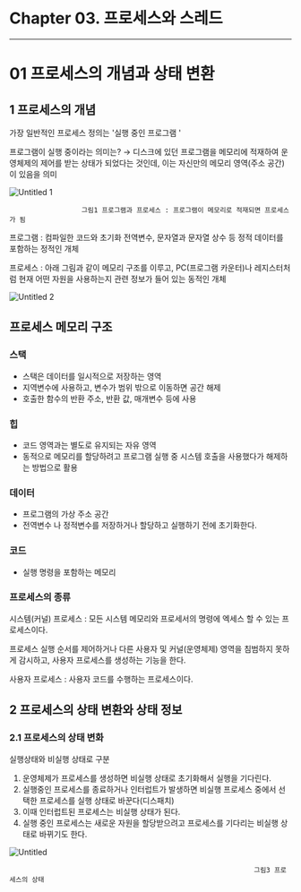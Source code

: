 # Chapter 03. 프로세스와 스레드

---

# 01 프로세스의 개념과 상태 변환

## 1 프로세스의 개념

가장 일반적인 프로세스 정의는 '실행 중인 프로그램 '

프로그램이 실행 중이라는 의미는? → 디스크에 있던 프로그램을 메모리에 적재하여 운영체제의 제어를 받는 상태가 되었다는 것인데, 이는 자신만의 메모리 영역(주소 공간)이 있음을 의미

![Untitled 1](https://user-images.githubusercontent.com/38158355/138596887-abb688d0-0733-44ec-b81d-bfc19e5dc7c7.png)

                      그림1 프로그램과 프로세스 : 프로그램이 메모리로 적재되면 프로세스가 됨

프로그램 : 컴파일한 코드와 초기화 전역변수, 문자열과 문자열 상수 등 정적 데이터를 포함하는 정적인 개체

프로세스 : 아래 그림과 같이 메모리 구조를 이루고, PC(프로그램 카운터)나 레지스터처럼 현재 어떤 자원을 사용하는지 관련 정보가 들어 있는 동적인 개체

![Untitled 2](https://user-images.githubusercontent.com/38158355/138596888-3d4f38ac-742f-41a0-8b32-d0e660d2fab3.png)

## 프로세스 메모리 구조

### 스택

- 스택은 데이터를 일시적으로 저장하는 영역
- 지역변수에 사용하고, 변수가 범위 밖으로 이동하면 공간 해제
- 호출한 함수의 반환 주소, 반환 값, 매개변수 등에 사용

### 힙

- 코드 영역과는 별도로 유지되는 자유 영역
- 동적으로 메모리를 할당하려고 프로그램 실행 중 시스템 호출을 사용했다가 해제하는 방법으로 활용

### 데이터

- 프로그램의 가상 주소 공간
- 전역변수 나 정적변수를 저장하거나 할당하고 실행하기 전에 초기화한다.

### 코드

- 실행 명령을 포함하는 메모리

### 프로세스의 종류

시스템(커널) 프로세스 : 모든 시스템 메모리와 프로세서의 명령에 엑세스 할 수 있는 프로세스이다.

프로세스 실행 순서를 제어하거나 다른 사용자 및 커널(운영체제) 영역을 침범하지 못하게 감시하고, 사용자 프로세스를 생성하는 기능을 한다.

사용자 프로세스 : 사용자 코드를 수행하는 프로세스이다.

## 2 프로세스의 상태 변환와 상태 정보

### 2.1 프로세스의 상태 변화

실행상태와 비실행 상태로 구분

1. 운영체제가 프로세스를 생성하면 비실행 상태로 초기화해서 실행을 기다린다.
2. 실행중인 프로세스를 종료하거나 인터럽트가 발생하면 비실행 프로세스 중에서 선택한 프로세스를 실행 상태로 바꾼다(디스패치)
3. 이때 인터럽트된 프로세스는 비실행 상태가 된다.
4. 실행 중인 프로세스는 새로운 자원을 할당받으려고 프로세스를 기다리는 비실행 상태로 바뀌기도 한다.

![Untitled](https://user-images.githubusercontent.com/38158355/138596889-3cf34561-ca2a-44a3-ae12-ea985f285bd9.png)

                                                                 그림3 프로세스의 상태
